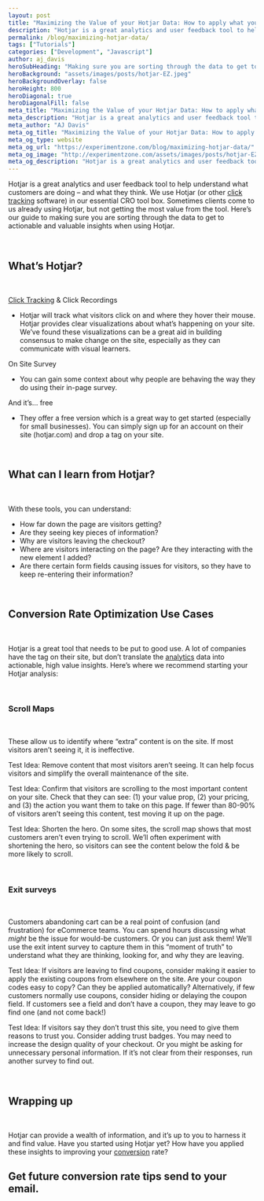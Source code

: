 ```yaml
---
layout: post
title: "Maximizing the Value of your Hotjar Data: How to apply what you see to experimentation"
description: "Hotjar is a great analytics and user feedback tool to help understand what customers are doing – and what they think"
permalink: /blog/maximizing-hotjar-data/
tags: ["Tutorials"]
categories: ["Development", "Javascript"]
author: aj_davis
heroSubHeading: "Making sure you are sorting through the data to get to actionable and valuable insights from your Hotjar data. "
heroBackground: "assets/images/posts/hotjar-EZ.jpeg"
heroBackgroundOverlay: false
heroHeight: 800
heroDiagonal: true
heroDiagonalFill: false
meta_title: "Maximizing the Value of your Hotjar Data: How to apply what you see to experimentation"
meta_description: "Hotjar is a great analytics and user feedback tool to help understand what customers are doing – and what they think. We use Hotjar (or other click tracking software) in our essential CRO tool box. Sometimes clients come to us already using Hotjar, but not getting the most value from the tool. Here’s our guide to making sure you are sorting through the data to get to actionable and valuable insights when using Hotjar."
meta_author: "AJ Davis"
meta_og_title: "Maximizing the Value of your Hotjar Data: How to apply what you see to experimentation"
meta_og_type: website
meta_og_url: "https://experimentzone.com/blog/maximizing-hotjar-data/"
meta_og_image: "http://experimentzone.com/assets/images/posts/hotjar-EZ.jpeg"
meta_og_description: "Hotjar is a great analytics and user feedback tool to help understand what customers are doing – and what they think. We use Hotjar (or other click tracking software) in our essential CRO tool box. Sometimes clients come to us already using Hotjar, but not getting the most value from the tool. Here’s our guide to making sure you are sorting through the data to get to actionable and valuable insights when using Hotjar."
---
```


Hotjar is a great analytics and user feedback tool to help understand what customers are doing – and what they think. We use Hotjar (or other <a class="glossary-word" href="https://experimentzone.com/support/glossary/#Click-Tracking">click tracking</a> software) in our essential CRO tool box. Sometimes clients come to us already using Hotjar, but not getting the most value from the tool. Here’s our guide to making sure you are sorting through the data to get to actionable and valuable insights when using Hotjar.

&nbsp;

## What’s Hotjar?

&nbsp;

<a class="glossary-word" href="https://experimentzone.com/support/glossary/#Click-Tracking">Click Tracking</a> & Click Recordings

- Hotjar will track what visitors click on and where they hover their mouse. Hotjar provides clear visualizations about what’s happening on your site. We’ve found these visualizations can be a great aid in building consensus to make change on the site, especially as they can communicate with visual learners.

On Site Survey

- You can gain some context about why people are behaving the way they do using their in-page survey.

And it’s… free

- They offer a free version which is a great way to get started (especially for small businesses). You can simply sign up for an account on their site (hotjar.com) and drop a tag on your site.

&nbsp;

## What can I learn from Hotjar?

&nbsp;

With these tools, you can understand:

- How far down the page are visitors getting?
- Are they seeing key pieces of information?
- Why are visitors leaving the checkout?
- Where are visitors interacting on the page? Are they interacting with the new element I added?
- Are there certain form fields causing issues for visitors, so they have to keep re-entering their information?

&nbsp;

## Conversion Rate Optimization Use Cases

&nbsp;

Hotjar is a great tool that needs to be put to good use. A lot of companies have the tag on their site, but don’t translate the <a class="glossary-word" href="https://experimentzone.com/support/glossary/#Analytics">analytics</a> data into actionable, high value insights. Here’s where we recommend starting your Hotjar analysis:

&nbsp;

### Scroll Maps

&nbsp;

These allow us to identify where “extra” content is on the site. If most visitors aren’t seeing it, it is ineffective.

Test Idea:
Remove content that most visitors aren’t seeing. It can help focus visitors and simplify the overall maintenance of the site.

Test Idea:
Confirm that visitors are scrolling to the most important content on your site. Check that they can see: (1) your value prop, (2) your pricing, and (3) the action you want them to take on this page. If fewer than 80-90% of visitors aren’t seeing this content, test moving it up on the page.

Test Idea:
Shorten the hero. On some sites, the scroll map shows that most customers aren’t even trying to scroll. We’ll often experiment with shortening the hero, so visitors can see the content below the fold & be more likely to scroll.

&nbsp;

### Exit surveys

&nbsp;

Customers abandoning cart can be a real point of confusion (and frustration) for eCommerce teams. You can spend hours discussing what _might_ be the issue for would-be customers. Or you can just ask them! We’ll use the exit intent survey to capture them in this “moment of truth” to understand what they are thinking, looking for, and why they are leaving.

Test Idea:
If visitors are leaving to find coupons, consider making it easier to apply the existing coupons from elsewhere on the site. Are your coupon codes easy to copy? Can they be applied automatically? Alternatively, if few customers normally use coupons, consider hiding or delaying the coupon field. If customers see a field and don’t have a coupon, they may leave to go find one (and not come back!)

Test Idea:
If visitors say they don’t trust this site, you need to give them reasons to trust you. Consider adding trust badges. You may need to increase the design quality of your checkout. Or you might be asking for unnecessary personal information. If it’s not clear from their responses, run another survey to find out.

&nbsp;

## Wrapping up

&nbsp;

Hotjar can provide a wealth of information, and it’s up to you to harness it and find value. Have you started using Hotjar yet? How have you applied these insights to improving your <a class="glossary-word" href="https://experimentzone.com/support/glossary/#Conversion">conversion</a> rate?

<div class="strip-grey pt-5 pb-5 mt-5 team-summary">
  <div class="container justify-content-center">
    <!-- <div class="row"> -->
    <div class="col-12">
      <h2 class="mb-n2 text-center">
        Get future conversion rate tips send to your email.
      </h2>
      <div class="_form_11"></div>
      <script
        src="https://experimentzone.activehosted.com/f/embed.php?id=11"
        type="text/javascript"
        charset="utf-8"
      ></script>
    </div>
  </div>
  <!-- </div> -->
</div>
<!-- {% include page-teardown-cta.html
heading=site.params.page_teardown_cta.heading
subheading=site.params.page_teardown_cta.subheading
%} -->
